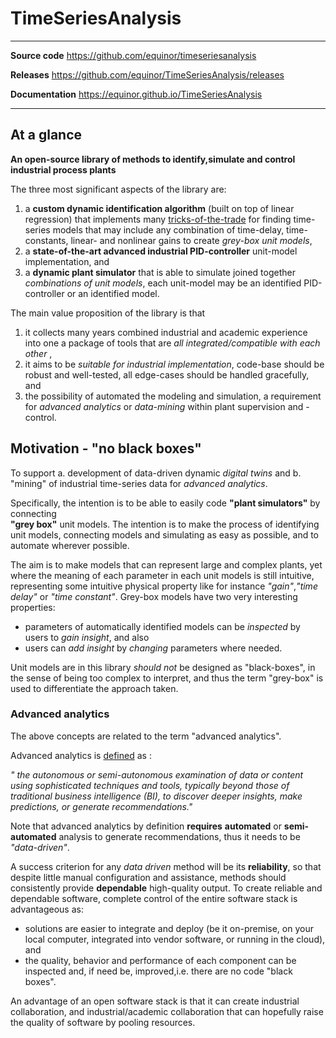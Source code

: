 
# TimeSeriesAnalysis 


------------------------------------------------------------------
 **Source code**   https://github.com/equinor/timeseriesanalysis     

 **Releases**      https://github.com/equinor/TimeSeriesAnalysis/releases 

 **Documentation**  https://equinor.github.io/TimeSeriesAnalysis  

------------------------------------------------------------------

## At a glance

**An open-source library of methods to identify,simulate and control industrial process plants**

The three most significant aspects of the library are:
1. a **custom dynamic identification algorithm** (built on top of linear regression) that implements many [tricks-of-the-trade](sysid_tricks_of_the_trade.md) for finding time-series models 
that may include any combination of time-delay, time-constants, linear- and nonlinear gains to create *grey-box unit models*,
2. a **state-of-the-art advanced industrial PID-controller** unit-model implementation, and 
3. a **dynamic plant simulator** that is able to simulate joined together *combinations of unit models*, each unit-model may be an identified PID-controller or an identified model.

The main value proposition of the library is that
1. it collects many years combined industrial and academic experience into one a package of tools that are *all integrated/compatible with each other* ,
2. it aims to be *suitable for industrial implementation*, code-base should be robust  and well-tested, all edge-cases should be handled gracefully, and
3. the possibility of automated the modeling and simulation, a requirement for *advanced analytics* or *data-mining* within plant supervision and -control.
 

## Motivation - "no black boxes" 

To support 
a. development of data-driven dynamic *digital twins* and 
b. "mining" of industrial time-series data for *advanced analytics*.

Specifically, the intention is to be able to easily code **"plant simulators"** by connecting  
**"grey box"** unit models. The intention is to make the process
of identifying unit models, connecting models and simulating as easy as possible, and to automate
wherever possible. 

The aim is to make models that can represent large and complex plants, yet where the meaning of 
each parameter in each unit models is still intuitive, 
representing some intuitive physical property like for instance *"gain"*,*"time delay"* or *"time constant"*.
Grey-box models have two very interesting properties:
- parameters of automatically identified models can be *inspected* by users to *gain insight*, and also
- users can *add insight* by *changing* parameters where needed. 

Unit models are in this library *should not* be designed as "black-boxes", in the sense of being too complex
to interpret, and thus the term "grey-box" is used to differentiate the approach taken.

### Advanced analytics

The above concepts are related to the term "advanced analytics".

Advanced analytics is [defined](https://www.gartner.com/en/information-technology/glossary/advanced-analytics) as :

*" the autonomous or semi-autonomous examination
 of data or content using sophisticated techniques and tools, typically beyond those of 
 traditional business intelligence (BI), to discover deeper insights, make predictions, 
 or generate recommendations."*

Note that advanced analytics by definition **requires** **automated** or **semi-automated**
 analysis to generate recommendations, 
thus it needs to be *"data-driven"*.

A success criterion for any *data driven* method will be its **reliability**, so that despite
little manual configuration and assistance, methods should consistently provide **dependable** high-quality
output. To create reliable and dependable software, complete control of the entire software stack is 
advantageous as: 
- solutions are easier to integrate and deploy (be it on-premise, on your local computer, integrated into
vendor software, or running in the cloud), and
- the quality, behavior and performance of each component can be inspected and, if need be, improved,i.e. there
are no code "black boxes".

An advantage of an open software stack is that it can create industrial collaboration, and industrial/academic
collaboration that can hopefully raise the quality of software by pooling resources.

